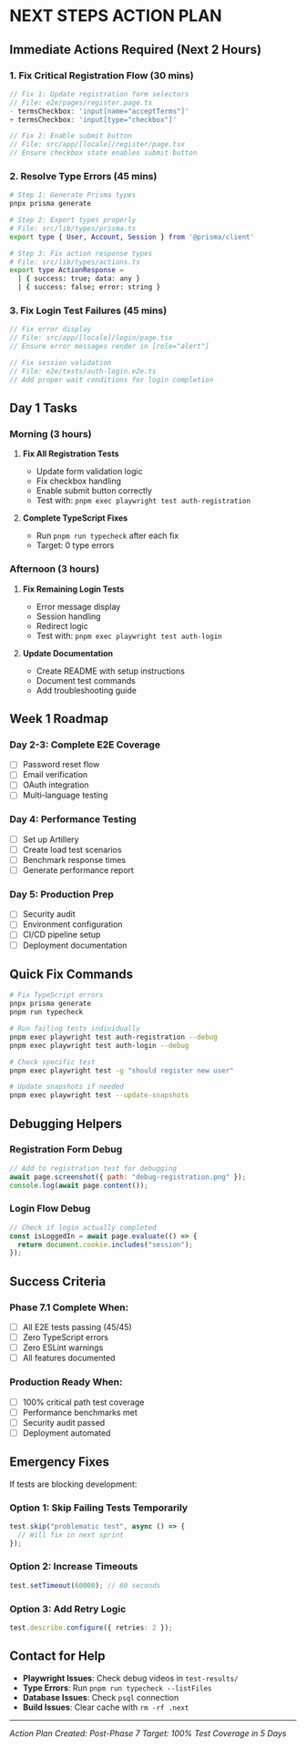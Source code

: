 # NEXT STEPS ACTION PLAN

## Immediate Actions Required (Next 2 Hours)

### 1. Fix Critical Registration Flow (30 mins)

```typescript
// Fix 1: Update registration form selectors
// File: e2e/pages/register.page.ts
- termsCheckbox: 'input[name="acceptTerms"]'
+ termsCheckbox: 'input[type="checkbox"]'

// Fix 2: Enable submit button
// File: src/app/[locale]/register/page.tsx
// Ensure checkbox state enables submit button
```

### 2. Resolve Type Errors (45 mins)

```bash
# Step 1: Generate Prisma types
pnpx prisma generate

# Step 2: Export types properly
# File: src/lib/types/prisma.ts
export type { User, Account, Session } from '@prisma/client'

# Step 3: Fix action response types
# File: src/lib/types/actions.ts
export type ActionResponse =
  | { success: true; data: any }
  | { success: false; error: string }
```

### 3. Fix Login Test Failures (45 mins)

```typescript
// Fix error display
// File: src/app/[locale]/login/page.tsx
// Ensure error messages render in [role="alert"]

// Fix session validation
// File: e2e/tests/auth-login.e2e.ts
// Add proper wait conditions for login completion
```

## Day 1 Tasks

### Morning (3 hours)

1. **Fix All Registration Tests**
   - Update form validation logic
   - Fix checkbox handling
   - Enable submit button correctly
   - Test with: `pnpm exec playwright test auth-registration`

2. **Complete TypeScript Fixes**
   - Run `pnpm run typecheck` after each fix
   - Target: 0 type errors

### Afternoon (3 hours)

1. **Fix Remaining Login Tests**
   - Error message display
   - Session handling
   - Redirect logic
   - Test with: `pnpm exec playwright test auth-login`

2. **Update Documentation**
   - Create README with setup instructions
   - Document test commands
   - Add troubleshooting guide

## Week 1 Roadmap

### Day 2-3: Complete E2E Coverage

- [ ] Password reset flow
- [ ] Email verification
- [ ] OAuth integration
- [ ] Multi-language testing

### Day 4: Performance Testing

- [ ] Set up Artillery
- [ ] Create load test scenarios
- [ ] Benchmark response times
- [ ] Generate performance report

### Day 5: Production Prep

- [ ] Security audit
- [ ] Environment configuration
- [ ] CI/CD pipeline setup
- [ ] Deployment documentation

## Quick Fix Commands

```bash
# Fix TypeScript errors
pnpx prisma generate
pnpm run typecheck

# Run failing tests individually
pnpm exec playwright test auth-registration --debug
pnpm exec playwright test auth-login --debug

# Check specific test
pnpm exec playwright test -g "should register new user"

# Update snapshots if needed
pnpm exec playwright test --update-snapshots
```

## Debugging Helpers

### Registration Form Debug

```javascript
// Add to registration test for debugging
await page.screenshot({ path: "debug-registration.png" });
console.log(await page.content());
```

### Login Flow Debug

```javascript
// Check if login actually completed
const isLoggedIn = await page.evaluate(() => {
  return document.cookie.includes("session");
});
```

## Success Criteria

### Phase 7.1 Complete When:

- [ ] All E2E tests passing (45/45)
- [ ] Zero TypeScript errors
- [ ] Zero ESLint warnings
- [ ] All features documented

### Production Ready When:

- [ ] 100% critical path test coverage
- [ ] Performance benchmarks met
- [ ] Security audit passed
- [ ] Deployment automated

## Emergency Fixes

If tests are blocking development:

### Option 1: Skip Failing Tests Temporarily

```typescript
test.skip("problematic test", async () => {
  // Will fix in next sprint
});
```

### Option 2: Increase Timeouts

```typescript
test.setTimeout(60000); // 60 seconds
```

### Option 3: Add Retry Logic

```typescript
test.describe.configure({ retries: 2 });
```

## Contact for Help

- **Playwright Issues**: Check debug videos in `test-results/`
- **Type Errors**: Run `pnpm run typecheck --listFiles`
- **Database Issues**: Check `psql` connection
- **Build Issues**: Clear cache with `rm -rf .next`

---

_Action Plan Created: Post-Phase 7_
_Target: 100% Test Coverage in 5 Days_

